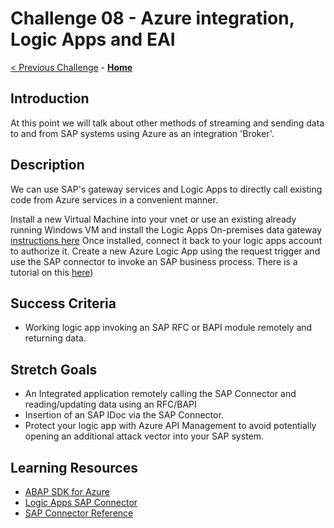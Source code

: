 # Challenge 08 - Azure integration, Logic Apps and EAI

[< Previous Challenge](./Challenge-07.md) - **[Home](../README.md)**

## Introduction
At this point we will talk about other methods of streaming and sending data to and from SAP systems using Azure as an integration 'Broker'.

## Description
We can use SAP's gateway services and Logic Apps to directly call existing code from Azure services in a convenient manner.

Install a new Virtual Machine into your vnet or use an existing already running Windows VM and install the Logic Apps On-premises data gateway [instructions here](https://docs.microsoft.com/en-us/azure/logic-apps/logic-apps-gateway-install)
Once installed, connect it back to your logic apps account to authorize it.
Create a new Azure Logic App using the request trigger and use the SAP connector to invoke an SAP business process. There is a tutorial on this [here](https://docs.microsoft.com/en-us/azure/logic-apps/logic-apps-using-sap-connector))

## Success Criteria
- Working logic app invoking an SAP RFC or BAPI module remotely and returning data.

## Stretch Goals
- An Integrated application remotely calling the SAP Connector and reading/updating data using an RFC/BAPI
- Insertion of an SAP IDoc via the SAP Connector.
- Protect your logic app with Azure API Management to avoid potentially opening an additional attack vector into your SAP system.

## Learning Resources
- [ABAP SDK for Azure](https://github.com/Microsoft/ABAP-SDK-for-Azure)
- [Logic Apps SAP Connector](https://docs.microsoft.com/en-us/azure/logic-apps/logic-apps-using-sap-connector)
- [SAP Connector Reference](https://docs.microsoft.com/en-us/connectors/sap/)
